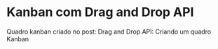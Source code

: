 # Kanban com Drag and Drop API

Quadro kanban criado no post: Drag and Drop API: Criando um quadro Kanban